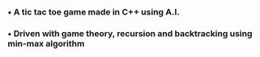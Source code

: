 ### • A tic tac toe game made in C++ using A.I.
### • Driven with game theory, recursion and backtracking using min-max algorithm
